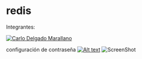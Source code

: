 # redis
Integrantes:


[![Carlo Delgado Marallano](	)](https://www.linkedin.com/in/carlo-mark-delgado-marallano-072405227/)


configuración de contraseña
[![Alt text](https://github.com/EGardenGO/config-server/blob/master/src/main/resources/fotocreador/egardengo.jpeg)](https://www.youtube.com/watch?v=jgoAy4tE_Bw)
![ScreenShot](https://github.com/EGardenGO/config-server/blob/master/src/main/resources/Egardengo_arquitectura.drawio.png)
